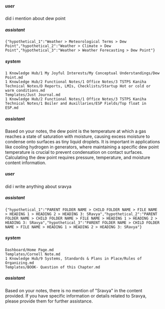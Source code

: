 ##### user
did i mention about dew point

##### assistant
```lookup
{"hypothetical_1":"Weather > Meteorological Terms > Dew Point","hypothetical_2":"Weather > Climate > Dew Point","hypothetical_3":"Weather > Weather Forecasting > Dew Point"}
```

##### system
```sc-context
1 Knowledge Hub/1 My Joyful Interests/My Conceptual Understandings/Dew Point.md
1 Knowledge Hub/2 Functional Notes/1 Office Notes/3 TSTPS Kaniha Technical Notes/D Reports, LMIs, Checklists/Startup Hot or cold or warm conditions.md
Templates/Just Journal.md
1 Knowledge Hub/2 Functional Notes/1 Office Notes/3 TSTPS Kaniha Technical Notes/1 Boiler and Auxillaries/ESP Fields/Top float in ESP.md
```

##### assistant
Based on your notes, the dew point is the temperature at which a gas reaches a state of saturation with moisture, causing excess moisture to condense onto surfaces as tiny liquid droplets. It is important in applications like cooling hydrogen in generators, where maintaining a specific dew point temperature is crucial to prevent condensation on contact surfaces. Calculating the dew point requires pressure, temperature, and moisture content information.

##### user
did i write anything about sravya

##### assistant
```lookup
{"hypothetical_1":"PARENT FOLDER NAME > CHILD FOLDER NAME > FILE NAME > HEADING 1 > HEADING 2 > HEADING 3: SRavya","hypothetical_2":"PARENT FOLDER NAME > CHILD FOLDER NAME > FILE NAME > HEADING 1 > HEADING 2 > HEADING 3: SRavya","hypothetical_3":"PARENT FOLDER NAME > CHILD FOLDER NAME > FILE NAME > HEADING 1 > HEADING 2 > HEADING 3: SRavya"}
```

##### system
```sc-context
Dashboard/Home Page.md
Templates/Cornell Note.md
1 Knowledge Hub/9 Systems, Standards & Plans in Place/Rules of Organizing.md
Templates/BOOK- Question of this Chapter.md
```

##### assistant
Based on your notes, there is no mention of "Sravya" in the content provided. If you have specific information or details related to Sravya, please provide them for further assistance.